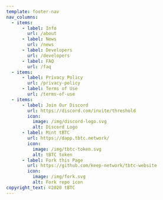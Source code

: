 ```yaml
---
template: footer-nav
nav_columns:
  - items:
      - label: Info
        url: /about
      - label: News
        url: /news
      - label: Developers
        url: /developers
      - label: FAQ
        url: /faq
  - items:
      - label: Privacy Policy
        url: /privacy-policy
      - label: Terms of Use
        url: /terms-of-use
  - items:
      - label: Join Our Discord
        url: https://discord.com/invite/threshold
        icon:
          image: /img/discord-logo.svg
          alt: Discord Logo
      - label: Mint tBTC
        url: https://dapp.tbtc.network/
        icon:
          image: /img/tbtc-token.svg
          alt: tBTC token
      - label: Fork this Page
        url: https://github.com/keep-network/tbtc-website
        icon:
          image: /img/fork.svg
          alt: Fork repo icon
copyright_text: ©2020 tBTC
---
```

